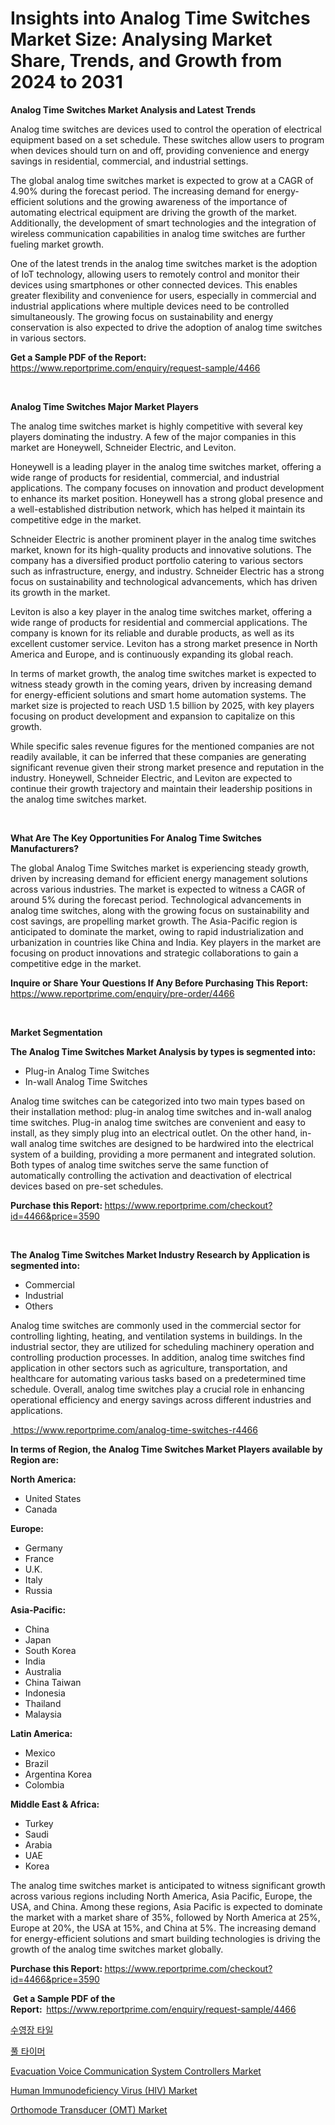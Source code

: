 <p><h1>Insights into Analog Time Switches Market Size: Analysing Market Share, Trends, and Growth from 2024 to 2031</h1></p><p><strong>Analog Time Switches Market Analysis and Latest Trends</strong></p>
<p><p>Analog time switches are devices used to control the operation of electrical equipment based on a set schedule. These switches allow users to program when devices should turn on and off, providing convenience and energy savings in residential, commercial, and industrial settings. </p><p>The global analog time switches market is expected to grow at a CAGR of 4.90% during the forecast period. The increasing demand for energy-efficient solutions and the growing awareness of the importance of automating electrical equipment are driving the growth of the market. Additionally, the development of smart technologies and the integration of wireless communication capabilities in analog time switches are further fueling market growth.</p><p>One of the latest trends in the analog time switches market is the adoption of IoT technology, allowing users to remotely control and monitor their devices using smartphones or other connected devices. This enables greater flexibility and convenience for users, especially in commercial and industrial applications where multiple devices need to be controlled simultaneously. The growing focus on sustainability and energy conservation is also expected to drive the adoption of analog time switches in various sectors.</p></p>
<p><strong>Get a Sample PDF of the Report:&nbsp;</strong> <a href="https://www.reportprime.com/enquiry/request-sample/4466">https://www.reportprime.com/enquiry/request-sample/4466</a></p>
<p>&nbsp;</p>
<p><strong>Analog Time Switches Major Market Players</strong></p>
<p><p>The analog time switches market is highly competitive with several key players dominating the industry. A few of the major companies in this market are Honeywell, Schneider Electric, and Leviton. </p><p>Honeywell is a leading player in the analog time switches market, offering a wide range of products for residential, commercial, and industrial applications. The company focuses on innovation and product development to enhance its market position. Honeywell has a strong global presence and a well-established distribution network, which has helped it maintain its competitive edge in the market.</p><p>Schneider Electric is another prominent player in the analog time switches market, known for its high-quality products and innovative solutions. The company has a diversified product portfolio catering to various sectors such as infrastructure, energy, and industry. Schneider Electric has a strong focus on sustainability and technological advancements, which has driven its growth in the market.</p><p>Leviton is also a key player in the analog time switches market, offering a wide range of products for residential and commercial applications. The company is known for its reliable and durable products, as well as its excellent customer service. Leviton has a strong market presence in North America and Europe, and is continuously expanding its global reach.</p><p>In terms of market growth, the analog time switches market is expected to witness steady growth in the coming years, driven by increasing demand for energy-efficient solutions and smart home automation systems. The market size is projected to reach USD 1.5 billion by 2025, with key players focusing on product development and expansion to capitalize on this growth.</p><p>While specific sales revenue figures for the mentioned companies are not readily available, it can be inferred that these companies are generating significant revenue given their strong market presence and reputation in the industry. Honeywell, Schneider Electric, and Leviton are expected to continue their growth trajectory and maintain their leadership positions in the analog time switches market.</p></p>
<p>&nbsp;</p>
<p><strong>What Are The Key Opportunities For Analog Time Switches Manufacturers?</strong></p>
<p><p>The global Analog Time Switches market is experiencing steady growth, driven by increasing demand for efficient energy management solutions across various industries. The market is expected to witness a CAGR of around 5% during the forecast period. Technological advancements in analog time switches, along with the growing focus on sustainability and cost savings, are propelling market growth. The Asia-Pacific region is anticipated to dominate the market, owing to rapid industrialization and urbanization in countries like China and India. Key players in the market are focusing on product innovations and strategic collaborations to gain a competitive edge in the market.</p></p>
<p><strong>Inquire or Share Your Questions If Any Before Purchasing This Report:</strong> <a href="https://www.reportprime.com/enquiry/pre-order/4466">https://www.reportprime.com/enquiry/pre-order/4466</a></p>
<p>&nbsp;</p>
<p><strong>Market Segmentation</strong></p>
<p><strong>The Analog Time Switches Market Analysis by types is segmented into:</strong></p>
<p><ul><li>Plug-in Analog Time Switches</li><li>In-wall Analog Time Switches</li></ul></p>
<p><p>Analog time switches can be categorized into two main types based on their installation method: plug-in analog time switches and in-wall analog time switches. Plug-in analog time switches are convenient and easy to install, as they simply plug into an electrical outlet. On the other hand, in-wall analog time switches are designed to be hardwired into the electrical system of a building, providing a more permanent and integrated solution. Both types of analog time switches serve the same function of automatically controlling the activation and deactivation of electrical devices based on pre-set schedules.</p></p>
<p><strong>Purchase this Report:&nbsp;</strong><a href="https://www.reportprime.com/checkout?id=4466&price=3590">https://www.reportprime.com/checkout?id=4466&price=3590</a></p>
<p>&nbsp;</p>
<p><strong>The Analog Time Switches Market Industry Research by Application is segmented into:</strong></p>
<p><ul><li>Commercial</li><li>Industrial</li><li>Others</li></ul></p>
<p><p>Analog time switches are commonly used in the commercial sector for controlling lighting, heating, and ventilation systems in buildings. In the industrial sector, they are utilized for scheduling machinery operation and controlling production processes. In addition, analog time switches find application in other sectors such as agriculture, transportation, and healthcare for automating various tasks based on a predetermined time schedule. Overall, analog time switches play a crucial role in enhancing operational efficiency and energy savings across different industries and applications.</p></p>
<p><a href="https://www.reportprime.com/analog-time-switches-r4466">&nbsp;https://www.reportprime.com/analog-time-switches-r4466</a></p>
<p><strong>In terms of Region, the Analog Time Switches Market Players available by Region are:</strong></p>
<p>
    <p> <strong> North America: </strong>
        <ul>
            <li>United States</li>
            <li>Canada</li>
        </ul>
        </p> 
    <p> <strong> Europe: </strong>
        <ul>
            <li>Germany</li>
            <li>France</li>
            <li>U.K.</li>
            <li>Italy</li>
            <li>Russia</li>
        </ul>
        </p> 
    <p> <strong> Asia-Pacific: </strong>
        <ul>
            <li>China</li>
            <li>Japan</li>
            <li>South Korea</li>
            <li>India</li>
            <li>Australia</li>
            <li>China Taiwan</li>
            <li>Indonesia</li>
            <li>Thailand</li>
            <li>Malaysia</li>
        </ul>
        </p> 
    <p> <strong> Latin America: </strong>
        <ul>
            <li>Mexico</li>
            <li>Brazil</li>
            <li>Argentina Korea</li>
            <li>Colombia</li>
        </ul>
        </p> 
    <p> <strong> Middle East & Africa: </strong>
        <ul>
            <li>Turkey</li>
            <li>Saudi</li>
            <li>Arabia</li>
            <li>UAE</li>
            <li>Korea</li>
        </ul>
    </p>
    </p>
<p><p>The analog time switches market is anticipated to witness significant growth across various regions including North America, Asia Pacific, Europe, the USA, and China. Among these regions, Asia Pacific is expected to dominate the market with a market share of 35%, followed by North America at 25%, Europe at 20%, the USA at 15%, and China at 5%. The increasing demand for energy-efficient solutions and smart building technologies is driving the growth of the analog time switches market globally.</p></p>
<p><strong>Purchase this Report: </strong><a href="https://www.reportprime.com/checkout?id=4466&price=3590">https://www.reportprime.com/checkout?id=4466&price=3590</a></p>
<p>&nbsp;<strong>Get a Sample PDF of the Report:&nbsp;&nbsp;</strong><a href="https://www.reportprime.com/enquiry/request-sample/4466">https://www.reportprime.com/enquiry/request-sample/4466</a></p>
<p><strong></strong></p>
<p><p><a href="https://github.com/mdmazharulnwr786/Market-Research-Report-List-1/blob/main/751606655449.md">수영장 타일</a></p><p><a href="https://github.com/berlianaparadilla48/Market-Research-Report-List-1/blob/main/642392455412.md">풀 타이머</a></p><p><a href="https://github.com/bushilahore52/Market-Research-Report-List-1/blob/main/evacuation-voice-communication-system-controllers-market.md">Evacuation Voice Communication System Controllers Market</a></p><p><a href="https://issuu.com/reportprime-2/docs/human-immunodeficiency-virus-hiv-market-size-2030.">Human Immunodeficiency Virus (HIV) Market</a></p><p><a href="https://medium.com/@joanstweart75/evaluating-global-orthomode-transducer-omt-market-trends-and-growth-opportunities-by-region-type-761f8590a017">Orthomode Transducer (OMT) Market</a></p></p>
